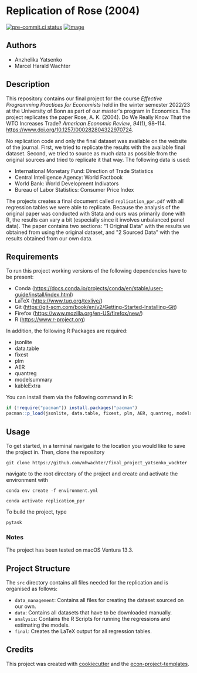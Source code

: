 # Replication of Rose (2004)

[![pre-commit.ci status](https://results.pre-commit.ci/badge/github/mhwachter/replication_ppr/main.svg)](https://results.pre-commit.ci/latest/github/mhwachter/replication_ppr/main)
[![image](https://img.shields.io/badge/code%20style-black-000000.svg)](https://github.com/psf/black)

## Authors

- Anzhelika Yatsenko
- Marcel Harald Wachter

## Description

This repository contains our final project for the course *Effective Programming Practices for Economists* held in the winter semester 2022/23 at the University of Bonn as part of our master's program in Economics. The project replicates the paper Rose, A. K. (2004). Do We Really Know That the WTO
Increases Trade? *American Economic Review*, *94*(1), 98–114.
https://www.doi.org/10.1257/000282804322970724.

No replication code and only the final dataset was available on the website of the
journal. First, we tried to replicate the results with the available final dataset.
Second, we tried to source as much data as possible from the original sources and tried
to replicate it that way. The following data is used:

- International Monetary Fund: Direction of Trade Statistics
- Central Intelligence Agency: World Factbook
- World Bank: World Development Indivators
- Bureau of Labor Statistics: Consumer Price Index

The projects creates a final document called `replication_ppr.pdf` with all regression
tables we were able to replicate. Because the analysis of the original paper was
conducted with Stata and ours was primarily done with R, the results can vary a bit
(especially since it involves unbalanced panel data). The paper contains two sections:
"1 Original Data" with the results we obtained from using the original dataset, and "2
Sourced Data" with the results obtained from our own data.

## Requirements

To run this project working versions of the following dependencies have to be present:

- Conda (https://docs.conda.io/projects/conda/en/stable/user-guide/install/index.html)
- LaTeX (https://www.tug.org/texlive/)
- Git (https://git-scm.com/book/en/v2/Getting-Started-Installing-Git)
- Firefox (https://www.mozilla.org/en-US/firefox/new/)
- R (https://www.r-project.org)

In addition, the following R Packages are required:

- jsonlite
- data.table
- fixest
- plm
- AER
- quantreg
- modelsummary
- kableExtra

You can install them via the following command in R:

```R
if (!require("pacman")) install.packages("pacman")
pacman::p_load(jsonlite, data.table, fixest, plm, AER, quantreg, modelsummary, kableExtra)
```

## Usage

To get started, in a terminal navigate to the location you would like to save the
project in. Then, clone the repository

```console
git clone https://github.com/mhwachter/final_project_yatsenko_wachter
```

navigate to the root directory of the project and create and activate the environment
with

```console
conda env create -f environment.yml
```

```console
conda activate replication_ppr
```

To build the project, type

```console
pytask
```

### Notes

The project has been tested on macOS Ventura 13.3.

## Project Structure

The `src` directory contains all files needed for the replication and is organised as
follows:

- `data_management`: Contains all files for creating the dataset sourced on our own.
- `data`: Contains all datasets that have to be downloaded manually.
- `analysis`: Contains the R Scripts for running the regressions and estimating the
  models.
- `final`: Creates the LaTeX output for all regression tables.

## Credits

This project was created with [cookiecutter](https://github.com/audreyr/cookiecutter)
and the
[econ-project-templates](https://github.com/OpenSourceEconomics/econ-project-templates).
